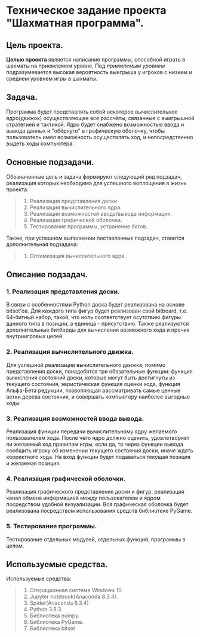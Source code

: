 # Техническое задание проекта "Шахматная программа".

## Цель проекта.
**Целью проекта** является написание программы, способной играть в шахматы на приемлемом уровне. 
Под *приемлемым уровнем* подразумевается высокая вероятность выигрыша у игроков с низким и 
среднем уровнем игры в шахматы. 

## Задача.
Программа будет представлять собой некоторое вычислительное ядро(движок) осуществляющее все 
рассчёты, связанные с выигрышной стратегией и тактикой. Ядро будет снабжено возможностью ввода
и вывода данных и "обёрнуто" в графическую  оболочку, чтобы пользователь имел возможность 
осуществлять ход, и непосредственно выдеть ходы компьютера. 

## Основные подзадачи.

Обозначенные цель и задача формируют следующий ряд подзадач, реализация которых необходима для
успешного воплощения в жизнь проекта:

>1. Реализация представления доски.
>2. Реализация вычислительного ядра. 
>3. Реализация возможностей ввода/вывода информации.
>4. Реализация графической оболочки. 
>5. Тестирование программы, устранение багов.

Также, при успешном выполнении поставленных подзадач, ставится дополнительная подзадача:

>1. Оптимизация вычислительного ядра.

## Описание подзадач.

### 1. Реализация представления доски.

В связи с особенностями Python доска будет реализована на основе bitset'ов. Для каждого типа фигур
будет реализован свой bitboard, т.е. 64-битный набор, такой, что ноль соответствует осутствию фигуры
данного типа в позиции, а единица - присутствию. Также реализуются дополнительные битборды для 
вычисления возможного хода и прочих внутриигровых целей. 

### 2. Реализация вычислительного движка. 

Для успешной реализации вычислительного движка, помимо представления доски, понадобятся три обязательные 
функции: функция вычисления состояний доски, которые могут быть достигнуты из текущего состояния, 
эвристическая функция оценки хода, функция Альфа-Бета редукции, позволяющая рассматривать самые ценные
ветки дерева состояния, и совершать компьютеру наиболее выгодные ходы. 

### 3. Реализация возможностей ввода вывода. 

Реализация функции передачи вычислительному ядру желаемого пользователем хода. После чего ядро должно оценить,
удовлетворяет ли желаемый ход правилам игры, если да, то через функции вывода сообщить игроку об изменении 
текущего состояния доски, иначе ждать корректного хода. На вход функции будет подаваться текущая позиция 
и желаемая позиция. 

### 4. Реализация графической оболочки.

Реализация графического представления доски и фигур, реализация канал обмена информацией между пользователем
и ядром посредством удобной визуализации. Вся графическая оболочка будет реализована посредством использования
средств библиотеке PyGame. 

### 5. Тестирование программы. 

Тестирование отдельных модулей, отдельных функций, программы в целом. 

## Используемые средства.

Используемые средства:

>1. Операционная система Windows 10.
>2. Jupyter notebook(Anaconda 8.3.4).
>3. Spider(Anaconda 8.3.4)
>4. Python 3.8.3.
>5. Библиотека numpy.
>6. Библиотека PyGame.
>7. Библиотека bitset
